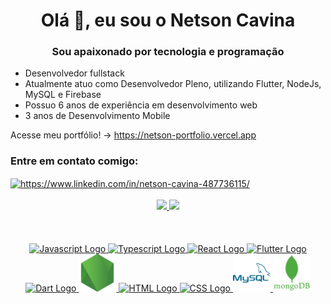 <h1 align="center">Olá 👋, eu sou o Netson Cavina</h1>
<h3 align="center">Sou apaixonado por tecnologia e programação</h3>

- Desenvolvedor fullstack
- Atualmente atuo como Desenvolvedor Pleno, utilizando Flutter, NodeJs, MySQL e Firebase
- Possuo 6 anos de experiência em desenvolvimento web
- 3 anos de Desenvolvimento Mobile

Acesse meu portfólio! -> https://netson-portfolio.vercel.app


<h3 align="left">Entre em contato comigo:</h3>   <a href="https://www.linkedin.com/in/netson-cavina-487736115/" target="blank"><img align="center" src="https://raw.githubusercontent.com/rahuldkjain/github-profile-readme-generator/master/src/images/icons/Social/linked-in-alt.svg" alt="https://www.linkedin.com/in/netson-cavina-487736115/" height="40" width="40" /></a>
<br></br>


<div align="center">
  <a href="https://github.com/netsoncavina">
  <img height="180em" src="https://github-readme-stats-sigma-five.vercel.app/api?username=netsoncavina&show_icons=true&theme=radical&include_all_commits=true&count_private=true"/>
  <img height="180em" src="https://github-readme-stats-sigma-five.vercel.app/api/top-langs/?username=netsoncavina&layout=compact&langs_count=7&theme=radical"/>
</div>
  <br></br>
  <div style="display: inline_block" align="center"><br>
    <img align="justify" alt="Javascript Logo" height="60" widht="80" src="https://cdn.jsdelivr.net/gh/devicons/devicon/icons/javascript/javascript-plain.svg" />
    <img align="justify" alt="Typescript  Logo" height="60" widht="80" src="https://cdn.jsdelivr.net/gh/devicons/devicon/icons/typescript/typescript-original.svg" />
    <img  align="justify" alt="React Logo" height="60" widht="80" src="https://cdn.jsdelivr.net/gh/devicons/devicon/icons/react/react-original-wordmark.svg" />
    <img align="justify" alt="Flutter Logo" height="60" widht="80" src="https://cdn.jsdelivr.net/gh/devicons/devicon/icons/flutter/flutter-original.svg" />
    <img align="justify" alt="Dart Logo" height="60" widht="80" src="https://user-images.githubusercontent.com/25181517/186150304-1568ffdf-4c62-4bdc-9cf1-8d8efcea7c5b.png" />
    <img align="justify" alt="Node Logo" height="60" widht="80" src="https://github.com/devicons/devicon/blob/v2.15.1/icons/nodejs/nodejs-original.svg" />
    <img align="justify" alt="HTML Logo" height="60" widht="80" src="https://cdn.jsdelivr.net/gh/devicons/devicon/icons/html5/html5-plain-wordmark.svg" />
    <img align="justify" alt="CSS Logo" height="60" widht="80" src="https://cdn.jsdelivr.net/gh/devicons/devicon/icons/css3/css3-original-wordmark.svg" />
    <img align="justify" alt="MySQL Logo" height="60" widht="80" src="https://github.com/devicons/devicon/blob/v2.15.1/icons/mysql/mysql-plain-wordmark.svg" />
    <img align="justify" alt="MongoDB Logo" height="60" widht="80" src="https://github.com/devicons/devicon/blob/v2.15.1/icons/mongodb/mongodb-plain-wordmark.svg" />
  </div>


